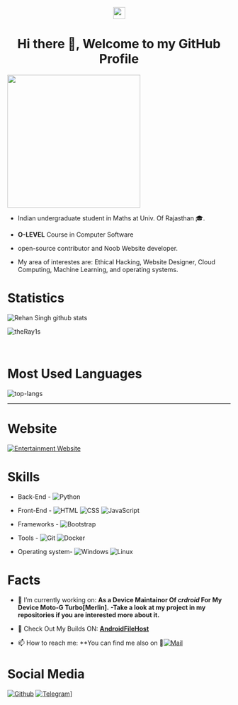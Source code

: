  <p align="center"> <img src="https://user-images.githubusercontent.com/5679180/79618120-0daffb80-80be-11ea-819e-d2b0fa904d07.gif" width="27px"><br>
<h1 align="center"> Hi there 👋, Welcome to my GitHub Profile<br/> </h1></p>

<img src="https://media.giphy.com/media/p4NLw3I4U0idi/giphy.gif" width="300" align="center">

* Indian undergraduate student in Maths at Univ. Of Rajasthan 🎓.
* **O-LEVEL** Course in Computer Software
* open-source contributor and Noob Website developer.

* My area of interestes are: Ethical Hacking, Website Designer,  Cloud Computing, Machine Learning, and operating systems.

# Statistics #

![Rehan Singh github stats](https://github-readme-stats.vercel.app/api?username=theRay1s&show_icons=true&theme=tokyonight)
<p align="left"><img src="https://komarev.com/ghpvc/?username=theRay1s" alt="theRay1s" /> </p>
<br>

# Most Used Languages #

![top-langs](https://github-readme-stats.vercel.app/api/top-langs?username=theRay1s&show_icons=true&title_color=fff&icon_color=79ff97&text_color=9f9f9f&bg_color=151515)

---

# Website #
[![Entertainment Website](https://img.shields.io/badge/Ray%20Network-https%3A%2F%2Fraysnetwork.cf%2F-red)](https://raysnetwork.cf/)

# Skills #

- Back-End -
![Python](https://img.shields.io/badge/Python%2070%25-blue.svg)

- Front-End -
![HTML](https://img.shields.io/badge/HTML%2085%25-red.svg)
![CSS](https://img.shields.io/badge/CSS%2085%25-purple.svg)
![JavaScript](https://img.shields.io/badge/Javascript%2070.5%25-orange.svg)

- Frameworks -
![Bootstrap](https://img.shields.io/badge/Bootstrap%2085%25-purple.svg)

- Tools -
![Git](https://img.shields.io/badge/Git%2098%25-gray.svg)
![Docker](https://img.shields.io/badge/Docker%2068%25-blue.svg)

- Operating system-
![Windows](https://img.shields.io/badge/WINDOWS%2090%25-blue.svg)
![Linux](https://img.shields.io/badge/Linux%2090%25-gray.svg)


# Facts #

- 🔭 I’m currently working on: 
**As a Device Maintainor Of *crdroid* For My Device Moto-G Turbo[Merlin].**
**-Take a look at my project in my repositories if you are interested more about it.**
- 🌱 Check Out My Builds ON: **[AndroidFileHost](https://www.androidfilehost.com/?w=files&flid=316429)**


- 📫 How to reach me: **You can find me also on 💌[![Mail]()](rehandagur@outlook.com)


# Social Media #
[![Github](https://img.shields.io/badge/-Github-000?style=flat&logo=Github&logoColor=white)](https://github.com/theRay1s)
[![Telegram](https://img.shields.io/badge/Rehan%20Singh-Telegram-blue)](https://t.me/theRay1)]